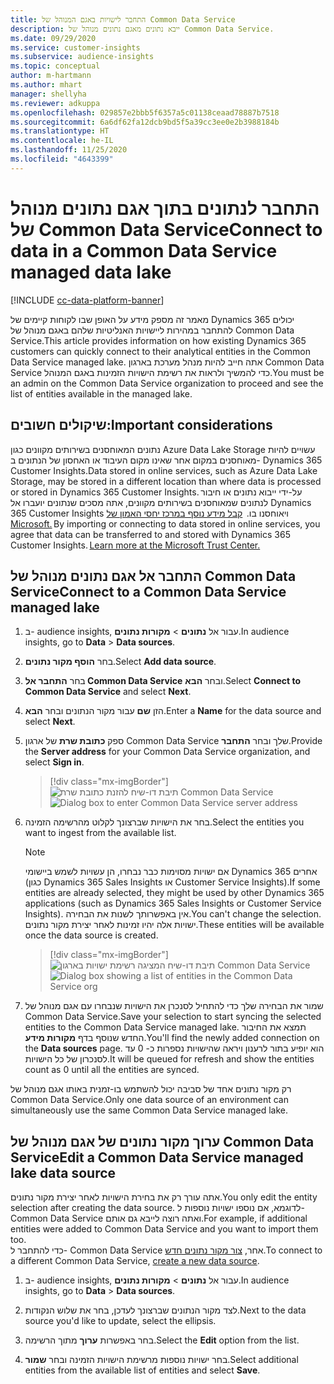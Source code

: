 ```yaml
---
title: התחבר לישויות באגם המנוהל של Common Data Service
description: ייבא נתונים מאגם נתונים מנוהל של Common Data Service.
ms.date: 09/29/2020
ms.service: customer-insights
ms.subservice: audience-insights
ms.topic: conceptual
author: m-hartmann
ms.author: mhart
manager: shellyha
ms.reviewer: adkuppa
ms.openlocfilehash: 029857e2bbb5f6357a5c01138ceaad78887b7518
ms.sourcegitcommit: 6a6df62fa12dcb9bd5f5a39cc3ee0e2b3988184b
ms.translationtype: HT
ms.contentlocale: he-IL
ms.lasthandoff: 11/25/2020
ms.locfileid: "4643399"
---
```

# <a name="connect-to-data-in-a-common-data-service-managed-data-lake"></a><span data-ttu-id="03df2-103">התחבר לנתונים בתוך אגם נתונים מנוהל של Common Data Service</span><span class="sxs-lookup"><span data-stu-id="03df2-103">Connect to data in a Common Data Service managed data lake</span></span>

[!INCLUDE [cc-data-platform-banner](../includes/cc-data-platform-banner.md)]

<span data-ttu-id="03df2-104">מאמר זה מספק מידע על האופן שבו לקוחות קיימים של Dynamics 365 יכולים להתחבר במהירות ליישויות האנליטיות שלהם באגם מנוהל של Common Data Service.</span><span class="sxs-lookup"><span data-stu-id="03df2-104">This article provides information on how existing Dynamics 365 customers can quickly connect to their analytical entities in the Common Data Service managed lake.</span></span> <span data-ttu-id="03df2-105">אתה חייב להיות מנהל מערכת בארגון Common Data Service כדי להמשיך ולראות את רשימת הישויות הזמינות באגם המנוהל.</span><span class="sxs-lookup"><span data-stu-id="03df2-105">You must be an admin on the Common Data Service organization to proceed and see the list of entities available in the managed lake.</span></span>

## <a name="important-considerations"></a><span data-ttu-id="03df2-106">שיקולים חשובים:</span><span class="sxs-lookup"><span data-stu-id="03df2-106">Important considerations</span></span>

<span data-ttu-id="03df2-107">נתונים המאוחסנים בשירותים מקוונים כגון Azure Data Lake Storage עשויים להיות מאוחסנים במקום אחר שאינו מקום העיבוד או האחסון של הנתונים ב- Dynamics 365 Customer Insights.</span><span class="sxs-lookup"><span data-stu-id="03df2-107">Data stored in online services, such as Azure Data Lake Storage, may be stored in a different location than where data is processed or stored in Dynamics 365 Customer Insights.</span></span><span data-ttu-id="03df2-108"> על-ידי ייבוא נתונים או חיבור לנתונים שמאוחסנים בשירותים מקוונים, אתה מסכים שנתונים יועברו אל Dynamics 365 Customer Insights ויאוחסנו בו.  [קבל מידע נוסף במרכז יחסי האמון של Microsoft.](https://www.microsoft.com/trust-center)</span><span class="sxs-lookup"><span data-stu-id="03df2-108"> By importing or connecting to data stored in online services, you agree that data can be transferred to and stored with Dynamics 365 Customer Insights. [Learn more at the Microsoft Trust Center.](https://www.microsoft.com/trust-center)</span></span>

## <a name="connect-to-a-common-data-service-managed-lake"></a><span data-ttu-id="03df2-109">התחבר אל אגם נתונים מנוהל של Common Data Service</span><span class="sxs-lookup"><span data-stu-id="03df2-109">Connect to a Common Data Service managed lake</span></span>

1. <span data-ttu-id="03df2-110">ב- audience insights, עבור אל **נתונים** > **מקורות נתונים**.</span><span class="sxs-lookup"><span data-stu-id="03df2-110">In audience insights, go to **Data** > **Data sources**.</span></span>

2. <span data-ttu-id="03df2-111">בחר **הוסף מקור נתונים**.</span><span class="sxs-lookup"><span data-stu-id="03df2-111">Select **Add data source**.</span></span>

3. <span data-ttu-id="03df2-112">בחר **התחבר אל Common Data Service** ובחר **הבא**.</span><span class="sxs-lookup"><span data-stu-id="03df2-112">Select **Connect to Common Data Service** and select **Next**.</span></span>

4. <span data-ttu-id="03df2-113">הזן **שם** עבור מקור הנתונים ובחר **הבא**.</span><span class="sxs-lookup"><span data-stu-id="03df2-113">Enter a **Name** for the data source and select **Next**.</span></span>

5. <span data-ttu-id="03df2-114">ספק **כתובת שרת** של ארגון Common Data Service שלך ובחר **התחבר**.</span><span class="sxs-lookup"><span data-stu-id="03df2-114">Provide the **Server address** for your Common Data Service organization, and select **Sign in**.</span></span>

   > [!div class="mx-imgBorder"]
   > <span data-ttu-id="03df2-115">![תיבת דו-שיח להזנת כתובת שרת Common Data Service](media/enter-CDS-org-details.png)</span><span class="sxs-lookup"><span data-stu-id="03df2-115">![Dialog box to enter Common Data Service server address](media/enter-CDS-org-details.png)</span></span>

6. <span data-ttu-id="03df2-116">בחר את הישויות שברצונך לקלוט מהרשימה הזמינה.</span><span class="sxs-lookup"><span data-stu-id="03df2-116">Select the entities you want to ingest from the available list.</span></span>    

   > [!NOTE]
   > <span data-ttu-id="03df2-117">אם ישויות מסוימות כבר נבחרו, הן עשויות לשמש ביישומי Dynamics 365 אחרים (כגון Dynamics 365 Sales Insights או Customer Service Insights).</span><span class="sxs-lookup"><span data-stu-id="03df2-117">If some entities are already selected, they might be used by other Dynamics 365 applications (such as Dynamics 365 Sales Insights or Customer Service Insights).</span></span> <span data-ttu-id="03df2-118">אין באפשרותך לשנות את הבחירה.</span><span class="sxs-lookup"><span data-stu-id="03df2-118">You can't change the selection.</span></span> <span data-ttu-id="03df2-119">ישויות אלה יהיו זמינות לאחר יצירת מקור נתונים.</span><span class="sxs-lookup"><span data-stu-id="03df2-119">These entities will be available once the data source is created.</span></span>

   > [!div class="mx-imgBorder"]
   > <span data-ttu-id="03df2-120">![תיבת דו-שיח המציגה רשימת ישויות בארגון Common Data Service](media/select-analytical-entities.png)</span><span class="sxs-lookup"><span data-stu-id="03df2-120">![Dialog box showing a list of entities in the Common Data Service org](media/select-analytical-entities.png)</span></span>

7. <span data-ttu-id="03df2-121">שמור את הבחירה שלך כדי להתחיל לסנכרן את הישויות שנבחרו עם אגם מנוהל של Common Data Service.</span><span class="sxs-lookup"><span data-stu-id="03df2-121">Save your selection to start syncing the selected entities to the Common Data Service managed lake.</span></span> <span data-ttu-id="03df2-122">תמצא את החיבור החדש שנוסף בדף **מקורות מידע**.</span><span class="sxs-lookup"><span data-stu-id="03df2-122">You'll find the newly added connection on the **Data sources** page.</span></span> <span data-ttu-id="03df2-123">הוא יופיע בתור לרענון ויראה שהישויות נספרות כ- 0 עד לסנכרון של כל הישויות.</span><span class="sxs-lookup"><span data-stu-id="03df2-123">It will be queued for refresh and show the entities count as 0 until all the entities are synced.</span></span>

<span data-ttu-id="03df2-124">רק מקור נתונים אחד של סביבה יכול להשתמש בו-זמנית באותו אגם מנוהל של Common Data Service.</span><span class="sxs-lookup"><span data-stu-id="03df2-124">Only one data source of an environment can simultaneously use the same Common Data Service managed lake.</span></span>

## <a name="edit-a-common-data-service-managed-lake-data-source"></a><span data-ttu-id="03df2-125">ערוך מקור נתונים של אגם מנוהל של Common Data Service</span><span class="sxs-lookup"><span data-stu-id="03df2-125">Edit a Common Data Service managed lake data source</span></span>

<span data-ttu-id="03df2-126">אתה עורך רק את בחירת הישויות לאחר יצירת מקור נתונים.</span><span class="sxs-lookup"><span data-stu-id="03df2-126">You only edit the entity selection after creating the data source.</span></span> <span data-ttu-id="03df2-127">לדוגמא, אם נוספו ישויות נוספות ל- Common Data Service ואתה רוצה לייבא גם אותם.</span><span class="sxs-lookup"><span data-stu-id="03df2-127">For example, if additional entities were added to Common Data Service and you want to import them too.</span></span>    
<span data-ttu-id="03df2-128">כדי להתחבר ל- Common Data Service אחר, [צור מקור נתונים חדש](#connect-to-a-common-data-service-managed-lake).</span><span class="sxs-lookup"><span data-stu-id="03df2-128">To connect to a different Common Data Service, [create a new data source](#connect-to-a-common-data-service-managed-lake).</span></span>

1. <span data-ttu-id="03df2-129">ב- audience insights, עבור אל **נתונים** > **מקורות נתונים**.</span><span class="sxs-lookup"><span data-stu-id="03df2-129">In audience insights, go to **Data** > **Data sources**.</span></span>

2. <span data-ttu-id="03df2-130">לצד מקור הנתונים שברצונך לעדכן, בחר את שלוש הנקודות.</span><span class="sxs-lookup"><span data-stu-id="03df2-130">Next to the data source you'd like to update, select the ellipsis.</span></span>

3. <span data-ttu-id="03df2-131">בחר באפשרות **ערוך** מתוך הרשימה.</span><span class="sxs-lookup"><span data-stu-id="03df2-131">Select the **Edit** option from the list.</span></span>

4. <span data-ttu-id="03df2-132">בחר ישויות נוספות מרשימת הישויות הזמינה ובחר **שמור**.</span><span class="sxs-lookup"><span data-stu-id="03df2-132">Select additional entities from the available list of entities and select **Save**.</span></span>

